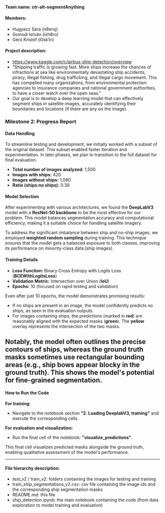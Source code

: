 #### Team name: ctr-alt-segmentAnything
#### Members: 

- Hugyecz Sára (n8ersj)
- Somodi István (ixh8ro)
- Géró Kristóf (i0sk1n)

#### Project description:

- https://www.kaggle.com/c/airbus-ship-detection/overview
- "Shipping traffic is growing fast. More ships increase the chances of infractions at sea like environmentally devastating ship accidents, piracy, illegal fishing, drug trafficking, and illegal cargo movement. This has compelled many organizations, from environmental protection agencies to insurance companies and national government authorities, to have a closer watch over the open seas."
- Our goal is to develop a deep learning model that can effectively segment ships in satellite images, accurately identifying their boundaries and locations (if there are any on the image).

### **Milestone 2: Progress Report**

#### **Data Handling**  

To streamline testing and development, we initially worked with a subset of the original dataset. This subset enabled faster iteration and experimentation. In later phases, we plan to transition to the full dataset for final evaluation.  

- **Total number of images analyzed:** 1,500  
- **Images with ships:** 420  
- **Images without ships:** 1,080  
- **Ratio (ships:no ships):** 0.39  

#### **Model Selection**  

After experimenting with various architectures, we found the **DeepLabV3** model with a **ResNet-50 backbone** to be the most effective for our problem. This model balances segmentation accuracy and computational efficiency, making it a suitable choice for handling satellite imagery.  

To address the significant imbalance between ship and no-ship images, we employed **weighted random sampling** during training. This technique ensures that the model gets a balanced exposure to both classes, improving its performance on minority-class data (ship images).  

#### **Training Details**

- **Loss Function:** Binary Cross Entropy with Logits Loss (**BCEWithLogitsLoss**)  
- **Validation Metric:** Intersection over Union (**IoU**)  
- **Epochs:** 10 (focused on rapid testing and validation)  

Even after just 10 epochs, the model demonstrates promising results:  
- If no ships are present in an image, the model confidently predicts no ships, as seen in the evaluation outputs.  
- For images containing ships, the predictions (marked in **red**) are reasonably aligned with the expected masks (**green**). The **yellow** overlay represents the intersection of the two masks.  

Notably, the model often outlines the precise contours of ships, whereas the ground truth masks sometimes use rectangular bounding areas (e.g., ship bows appear blocky in the ground truth). This shows the model's potential for fine-grained segmentation.  
---

#### **How to Run the Code**

**For training:**  
- Navigate to the notebook section **"2. Loading DeeplabV3, training"** and execute the corresponding cells.  

**For evaluation and visualization:**  
- Run the final cell of the notebook: **"visualize_predictions"**.  

This final cell visualizes predicted masks alongside the ground truth, enabling qualitative assessment of the model's performance.  

---

#### File hierarchy description:
- test_v2 / train_v2: folders containing the images for testing and training
- train_ship_segmentations_v2.csv: csv file containing the image ids and the corresponding ship segmentation masks
- README.md: this file
- ship_detection.ipynb: the main notebook containing the code (from data exploration to model training and evaluation)
